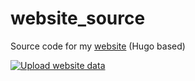 # website_source
Source code for my [website](https://my1.fr) (Hugo based)

[![Upload website data](https://github.com/EmilienM/website_source/actions/workflows/pages.yml/badge.svg)](https://github.com/EmilienM/website_source/actions/workflows/pages.yml)
